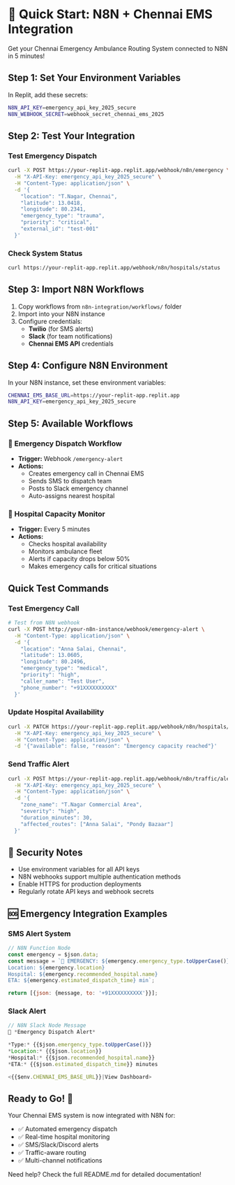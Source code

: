 # 🚀 Quick Start: N8N + Chennai EMS Integration

Get your Chennai Emergency Ambulance Routing System connected to N8N in 5 minutes!

## Step 1: Set Your Environment Variables

In Replit, add these secrets:

```bash
N8N_API_KEY=emergency_api_key_2025_secure
N8N_WEBHOOK_SECRET=webhook_secret_chennai_ems_2025
```

## Step 2: Test Your Integration

### Test Emergency Dispatch
```bash
curl -X POST https://your-replit-app.replit.app/webhook/n8n/emergency \
  -H "X-API-Key: emergency_api_key_2025_secure" \
  -H "Content-Type: application/json" \
  -d '{
    "location": "T.Nagar, Chennai",
    "latitude": 13.0418,
    "longitude": 80.2341,
    "emergency_type": "trauma",
    "priority": "critical",
    "external_id": "test-001"
  }'
```

### Check System Status
```bash
curl https://your-replit-app.replit.app/webhook/n8n/hospitals/status
```

## Step 3: Import N8N Workflows

1. Copy workflows from `n8n-integration/workflows/` folder
2. Import into your N8N instance
3. Configure credentials:
   - **Twilio** (for SMS alerts)
   - **Slack** (for team notifications)
   - **Chennai EMS API** credentials

## Step 4: Configure N8N Environment

In your N8N instance, set these environment variables:

```bash
CHENNAI_EMS_BASE_URL=https://your-replit-app.replit.app
N8N_API_KEY=emergency_api_key_2025_secure
```

## Step 5: Available Workflows

### 🚨 Emergency Dispatch Workflow
- **Trigger:** Webhook `/emergency-alert`
- **Actions:** 
  - Creates emergency call in Chennai EMS
  - Sends SMS to dispatch team
  - Posts to Slack emergency channel
  - Auto-assigns nearest hospital

### 🏥 Hospital Capacity Monitor
- **Trigger:** Every 5 minutes
- **Actions:**
  - Checks hospital availability
  - Monitors ambulance fleet
  - Alerts if capacity drops below 50%
  - Makes emergency calls for critical situations

## Quick Test Commands

### Test Emergency Call
```bash
# Test from N8N webhook
curl -X POST http://your-n8n-instance/webhook/emergency-alert \
  -H "Content-Type: application/json" \
  -d '{
    "location": "Anna Salai, Chennai",
    "latitude": 13.0605,
    "longitude": 80.2496,
    "emergency_type": "medical",
    "priority": "high",
    "caller_name": "Test User",
    "phone_number": "+91XXXXXXXXXX"
  }'
```

### Update Hospital Availability
```bash
curl -X PATCH https://your-replit-app.replit.app/webhook/n8n/hospitals/apollo_greams/availability \
  -H "X-API-Key: emergency_api_key_2025_secure" \
  -H "Content-Type: application/json" \
  -d '{"available": false, "reason": "Emergency capacity reached"}'
```

### Send Traffic Alert
```bash
curl -X POST https://your-replit-app.replit.app/webhook/n8n/traffic/alert \
  -H "X-API-Key: emergency_api_key_2025_secure" \
  -H "Content-Type: application/json" \
  -d '{
    "zone_name": "T.Nagar Commercial Area",
    "severity": "high",
    "duration_minutes": 30,
    "affected_routes": ["Anna Salai", "Pondy Bazaar"]
  }'
```

## 🔐 Security Notes

- Use environment variables for all API keys
- N8N webhooks support multiple authentication methods
- Enable HTTPS for production deployments
- Regularly rotate API keys and webhook secrets

## 🆘 Emergency Integration Examples

### SMS Alert System
```javascript
// N8N Function Node
const emergency = $json.data;
const message = `🚨 EMERGENCY: ${emergency.emergency_type.toUpperCase()}
Location: ${emergency.location}
Hospital: ${emergency.recommended_hospital.name}
ETA: ${emergency.estimated_dispatch_time} min`;

return [{json: {message, to: '+91XXXXXXXXXX'}}];
```

### Slack Alert
```javascript
// N8N Slack Node Message
🚨 *Emergency Dispatch Alert*

*Type:* {{$json.emergency_type.toUpperCase()}}
*Location:* {{$json.location}}
*Hospital:* {{$json.recommended_hospital.name}}
*ETA:* {{$json.estimated_dispatch_time}} minutes

<{{$env.CHENNAI_EMS_BASE_URL}}|View Dashboard>
```

## Ready to Go! 🎉

Your Chennai EMS system is now integrated with N8N for:
- ✅ Automated emergency dispatch
- ✅ Real-time hospital monitoring
- ✅ SMS/Slack/Discord alerts
- ✅ Traffic-aware routing
- ✅ Multi-channel notifications

Need help? Check the full README.md for detailed documentation!